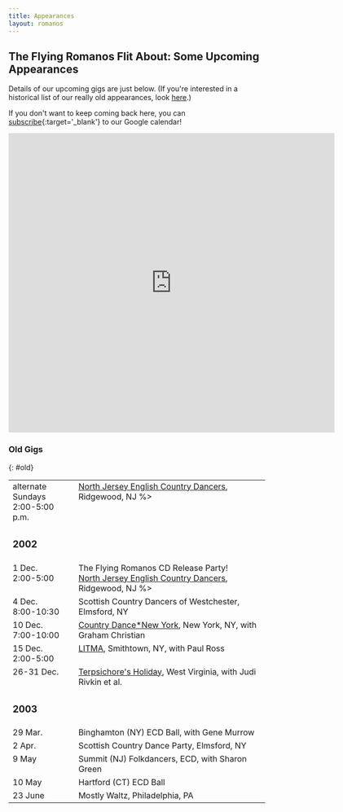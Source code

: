 ```yaml
---
title: Appearances
layout: romanos
---
```


## The Flying Romanos Flit About: Some Upcoming Appearances

Details of our upcoming gigs are just below. (If you're interested in a historical list of our really old appearances, look [here](#old).)

If you don't want to keep coming back here, you can <!-- get our new dates delivered to you automatically in <a href="http://www.google.com/calendar/feeds/p9o7nnukuui1ggdj830bmflo5s@group.calendar.google.com/public/basic">RSS</a> or <a href="http://www.google.com/calendar/ical/p9o7nnukuui1ggdj830bmflo5s@group.calendar.google.com/public/basic.ics">iCal</a> format, or you can -->[subscribe][google calendar]{:target='_blank'} to our Google calendar!

[google calendar]: http://www.google.com/calendar/render?cid=p9o7nnukuui1ggdj830bmflo5s%40group.calendar.google.com

<iframe src="http://www.google.com/calendar/embed?src=p9o7nnukuui1ggdj830bmflo5s%40group.calendar.google.com&title=The%20Flying%20Romanos%20Flit%20About&chrome=NAVIGATION&mode=AGENDA&epr=1&height=588" style=" border-width:0" width="640" frameborder="0" height="588"></iframe>

### Old Gigs
{: #old}

<table border="0" cellpadding="2" cellspacing="1">
  <tr valign="top">
    <td>
      alternate Sundays
      <br/>
      2:00-5:00 p.m.
    </td>
    <td>
      <a href="http://www.maxellute.net/njecd.html">North Jersey English Country Dancers</a>, Ridgewood, NJ %>
    </td>
  </tr>
  <tr valign="top">
    <td colspan="2">
      <h3>2002</h3>
    </td>
  </tr>
  <tr valign="top">
    <td>
      1 Dec.
      <br/>
      2:00-5:00
    </td>
    <td>
      The Flying Romanos CD Release Party!
      <br/>
      <a href="http://www.maxellute.net/njecd.html">North Jersey English Country Dancers</a>, Ridgewood, NJ %>
    </td>
  </tr>
  <tr valign="top">
    <td>
      4 Dec.
      <br/>
      8:00-10:30
    </td>
    <td>Scottish Country Dancers of Westchester, Elmsford, NY</td>
  </tr>
  <tr valign="top">
    <td>
      10 Dec.
      <br/>
      7:00-10:00
    </td>
    <td><a href="http://www.cdny.org">Country Dance*New York</a>, New York, NY, with Graham Christian</td>
  </tr>
  <tr valign="top">
    <td>
      15 Dec.
      <br/>
      2:00-5:00
    </td>
    <td><a href="http://www.litma.org">LITMA</a>, Smithtown, NY, with Paul Ross</td>
  </tr>
  <tr valign="top">
    <td>26-31 Dec.</td>
    <td><a href="http://www.lloydshaw.org/terpsichore.html">Terpsichore's Holiday</a>, West Virginia, with Judi Rivkin et al.</td>
  </tr>
  <tr valign="top">
    <td colspan="2">
      <h3>2003</h3>
    </td>
  </tr>
  <tr valign="top">
    <td>29 Mar.</td>
    <td>Binghamton (NY) ECD Ball, with Gene Murrow</td>
  </tr>
  <tr valign="top">
    <td>2 Apr.</td>
    <td>Scottish Country Dance Party, Elmsford, NY</td>
  </tr>
  <tr valign="top">
    <td>9 May</td>
    <td>Summit (NJ) Folkdancers, ECD, with Sharon Green</td>
  </tr>
  <tr valign="top">
    <td>10 May</td>
    <td>Hartford (CT) ECD Ball</td>
  </tr>
  <tr valign="top">
    <td>23 June</td>
    <td>Mostly Waltz, Philadelphia, PA</td>
  </tr>
</table>

[njecd]: http://www.maxellute.net/njecd.html
